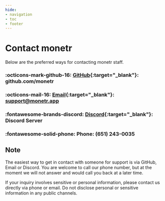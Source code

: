```yaml
---
hide:
- navigation
- toc
- footer
---
```


# Contact monetr

Below are the preferred ways for contacting monetr staff.

### :octicons-mark-github-16: [GitHub](https://github.com/monetr){:target="_blank"}: github.com/monetr

### :octicons-mail-16: [Email](mailto:support@monetr.app){:target="_blank"}: support@monetr.app

### :fontawesome-brands-discord: [Discord](https://discord.gg/68wTCXrhuq){:target="_blank"}: Discord Server

### :fontawesome-solid-phone: Phone: (651) 243-0035

## Note

The easiest way to get in contact with someone for support is via GitHub, Email or Discord. You are welcome to call 
our phone number, but at the moment we will not answer and would call you back at a later time.

If your inquiry involves sensitive or personal information, please contact us directly via phone or email. Do not 
disclose personal or sensitive information in any public channels.
